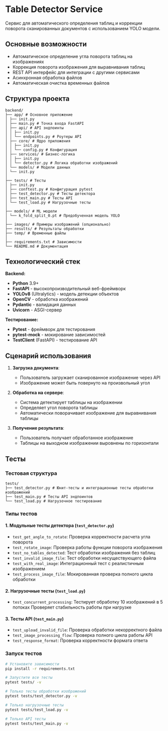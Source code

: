 # Table Detector Service

Сервис для автоматического определения таблиц и коррекции поворота сканированных документов с использованием YOLO модели.


## Основные возможности

- Автоматическое определение угла поворота таблиц на изображениях
- Коррекция поворота изображения для выравнивания таблиц
- REST API интерфейс для интеграции с другими сервисами
- Асинхронная обработка файлов
- Автоматическая очистка временных файлов

## Структура проекта
```
backend/
├── app/ # Основное приложение
│ ├── init.py
│ ├── main.py # Точка входа FastAPI
│ ├── api/ # API эндпоинты
│ │ ├── init.py
│ │ └── endpoints.py # Роутеры API
│ ├── core/ # Ядро приложения
│ │ ├── init.py
│ │ └── config.py # Конфигурация
│ ├── services/ # Бизнес-логика
│ │ ├── init.py
│ │ └── detector.py # Логика обработки изображений
│ └── models/ # Модели данных
│ └── init.py
│
├── tests/ # Тесты
│ ├── init.py
│ ├── conftest.py # Конфигурация pytest
│ ├── test_detector.py # Тесты детектора
│ ├── test_main.py # Тесты API
│ └── test_load.py # Нагрузочные тесты
│
├── models/ # ML модели
│ └── k_fold_split_0.pt # Предобученная модель YOLO
│
├── images/ # Примеры изображений (опционально)
├── results/ # Результаты обработки
├── temp/ # Временные файлы
│
├── requirements.txt # Зависимости
└── README.md # Документация
```
## Технологический стек

**Backend:**
- **Python** 3.9+
- **FastAPI** - высокопроизводительный веб-фреймворк
- **YOLOv8** (Ultralytics) - модель детекции объектов
- **OpenCV** - обработка изображений
- **Pydantic** - валидация данных
- **Uvicorn** - ASGI-сервер

**Тестирование:**
- **Pytest** - фреймворк для тестирования
- **pytest-mock** - мокирование зависимостей
- **TestClient** (FastAPI) - тестирование API

## Сценарий использования

1. **Загрузка документа**:
   - Пользователь загружает сканированное изображение через API
   - Изображение может быть повернуто на произвольный угол

2. **Обработка на сервере**:
   - Система детектирует таблицы на изображении
   - Определяет угол поворота таблицы
   - Автоматически поворачивает изображение для выравнивания таблицы

3. **Получение результата**:
   - Пользователь получает обработанное изображение
   - Таблицы на выходном изображении выровнены по горизонтали


## Тесты

### Тестовая структура

```
tests/
├── test_detector.py # Юнит-тесты и интеграционные тесты обработки изображений
├── test_main.py # Тесты API эндпоинтов
└── test_load.py # Нагрузочное тестирование
```

### Типы тестов

#### 1. Модульные тесты детектора (`test_detector.py`)
- `test_get_angle_to_rotate`: Проверка корректности расчета угла поворота
- `test_rotate_image`: Проверка работы функции поворота изображения
- `test_no_tables_detected`: Тест обработки изображения без таблиц
- `test_invalid_image_file`: Тест обработки несуществующего файла
- `test_with_real_image`: Интеграционный тест с реалистичным изображением
- `test_process_image_file`: Мокированная проверка полного цикла обработки

#### 2. Нагрузочные тесты (`test_load.py`)
- `test_concurrent_processing`: Тестирует обработку 10 изображений в 5 потоках
                                Проверяет стабильность работы при нагрузке

#### 3. Тесты API (`test_main.py`)
- `test_upload_invalid_file`: Проверка обработки некорректного файла
- `test_image_processing_flow`: Проверка полного цикла работы API
- `test_response_format`: Проверка корректности формата ответа


### Запуск тестов

```bash
# Установите зависимости
pip install -r requirements.txt

# Запустите все тесты
pytest tests/ -v

# Только тесты обработки изображений
pytest tests/test_detector.py -v

# Только нагрузочные тесты
pytest tests/test_load.py -v

# Только API тесты
pytest tests/test_main.py -v
